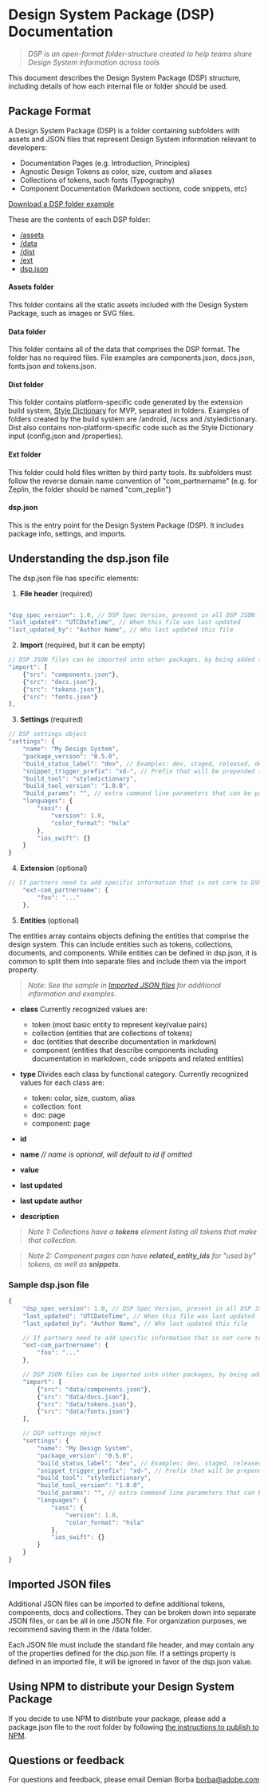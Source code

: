 # Design System Package (DSP) Documentation
> *DSP is an open-format folder-structure created to help teams share Design System information across tools*

This document describes the Design System Package (DSP) structure, including details of how each internal file or folder should be used.

## Package Format

A Design System Package (DSP) is a folder containing subfolders with assets and JSON files that represent Design System information relevant to developers:
* Documentation Pages (e.g. Introduction, Principles)
* Agnostic Design Tokens as color, size, custom and aliases 
* Collections of tokens, such fonts (Typography)
* Component Documentation (Markdown sections, code snippets, etc)

[Download a DSP folder example](https://www.dropbox.com/s/rg49izd2i4yac2g/sample-dsp.zip?dl=0)

These are the contents of each DSP folder:

* [/assets](#assets-folder)
* [/data](#data-folder)
* [/dist](#dist-folder)
* [/ext](#ext-folder)
* [dsp.json](#dsp-file)

#### Assets folder
This folder contains all the static assets included with the Design System Package, such as images or SVG files.

#### Data folder
This folder contains all of the data that comprises the DSP format. The folder has no required files. File examples are components.json, docs.json, fonts.json and tokens.json.

#### Dist folder
This folder contains platform-specific code generated by the extension build system, [Style Dictionary](https://amzn.github.io/style-dictionary/#/) for MVP, separated in folders. Examples of folders created by the build system are /android, /scss and /styledictionary. Dist also contains non-platform-specific code such as the Style Dictionary input (config.json and /properties).

#### Ext folder
This folder could hold files written by third party tools. Its subfolders must follow the reverse domain name convention of "com_partnername" (e.g. for Zeplin, the folder should be named "com_zeplin")

#### dsp.json
This is the entry point for the Design System Package (DSP). It includes package info, settings, and imports.

## Understanding the dsp.json file

The dsp.json file has specific elements:

1. **File header** (required)

```javascript

"dsp_spec_version": 1.0, // DSP Spec Version, present in all DSP JSON files
"last_updated": "UTCDateTime", // When this file was last updated
"last_updated_by": "Author Name", // Who last updated this file
```

2. **Import** (required, but it can be empty)

```javascript
// DSP JSON files can be imported into other packages, by being added to the import array. If there are overrides, the first instance in the array wins.
"import": [
	{"src": "components.json"},
	{"src": "docs.json"},
	{"src": "tokens.json"},
	{"src": "fonts.json"}
],
```

3. **Settings** (required)

```javascript
// DSP settings object
"settings": {
    "name": "My Design System",
    "package_version": "0.5.0",
    "build_status_label": "dev", // Examples: dev, staged, released, deprecated
    "snippet_trigger_prefix": "xd-", // Prefix that will be prepended to code snippets 
    "build_tool": "styledictionary",
    "build_tool_version": "1.0.0",
    "build_params": "", // extra command line parameters that can be passed to the build tool during token compilation
    "languages": {
        "sass": {
            "version": 1.0,
            "color_format": "hsla"
        },
        "ios_swift": {}
    }
}
```

4. **Extension** (optional)

```javascript
// If partners need to add specific information that is not core to DSP, the new information has to be placed inside an ext object following the inverse domain naming convention
	"ext-com_partnername": {
		"foo": "..."
	},
```

5. **Entities** (optional)

The entities array contains objects defining the entities that comprise the design system. This can include entities such as tokens, collections, documents, and components. While entities can be defined in dsp.json, it is common to split them into separate files and include them via the import property.

> *Note: See the sample in [Imported JSON files](#imported-json-files) for additional information and examples.*

* **class**
Currently recognized values are:
    * token (most basic entity to represent key/value pairs)
    * collection (entities that are collections of tokens)
    * doc (entities that describe documentation in markdown)
    * component (entities that describe components including documentation in markdown, code snippets and related entities)

* **type**
Divides each class by functional category. Currently recognized values for each class are:
    * token: color, size, custom, alias 
    * collection: font
    * doc: page
    * component: page

* **id**
* **name** *// name is optional, will default to id if omitted*
* **value**
* **last updated**
* **last update author**
* **description**

> *Note 1: Collections have a **tokens** element listing all tokens that make that collection.*

> *Note 2: Component pages can have **related_entity_ids** for "used by" tokens, as well as **snippets**.*

### Sample dsp.json file

```javascript
{
    "dsp_spec_version": 1.0, // DSP Spec Version, present in all DSP JSON files
    "last_updated": "UTCDateTime", // When this file was last updated
    "last_updated_by": "Author Name", // Who last updated this file

    // If partners need to add specific information that is not core to DSP, the new information has to be placed inside an ext object following the inverse domain naming convention
    "ext-com_partnername": {
        "foo": "..."
    },

    // DSP JSON files can be imported into other packages, by being added to the import array. If there are overrides, the first instance in the array wins.
    "import": [
        {"src": "data/components.json"},
        {"src": "data/docs.json"},
        {"src": "data/tokens.json"},
        {"src": "data/fonts.json"}
    ],

    // DSP settings object
    "settings": {
        "name": "My Design System",
        "package_version": "0.5.0",
        "build_status_label": "dev", // Examples: dev, staged, released, deprecated
        "snippet_trigger_prefix": "xd-", // Prefix that will be prepended to code snippets 
        "build_tool": "styledictionary",
        "build_tool_version": "1.0.0",
        "build_params": "", // extra command line parameters that can be passed to the build tool during token compilation
        "languages": {
            "sass": {
                "version": 1.0,
                "color_format": "hsla"
            },
            "ios_swift": {}
        }
    }
}
```

## Imported JSON files

Additional JSON files can be imported to define additional tokens, components, docs and collections. They can be broken down into separate JSON files, or can be all in one JSON file. For organization purposes, we recommend saving them in the /data folder.

Each JSON file must include the standard file header, and may contain any of the properties defined for the dsp.json file. If a settings property is defined in an imported file, it will be ignored in favor of the dsp.json value.

## Using NPM to distribute your Design System Package

If you decide to use NPM to distribute your package, please add a package.json file to the root folder by following [the instructions to publish to NPM](https://docs.npmjs.com/creating-and-publishing-unscoped-public-packages).

## Questions or feedback
For questions and feedback, please email Demian Borba borba@adobe.com 
